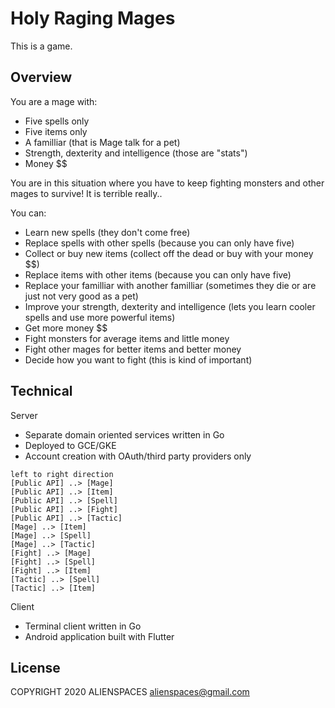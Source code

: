 # Holy Raging Mages

This is a game.

## Overview

You are a mage with:

* Five spells only
* Five items only
* A familliar (that is Mage talk for a pet)
* Strength, dexterity and intelligence (those are "stats")
* Money $$

You are in this situation where you have to keep fighting monsters and other mages to survive! It is terrible really..

You can:

* Learn new spells (they don't come free)
* Replace spells with other spells (because you can only have five)
* Collect or buy new items (collect off the dead or buy with your money $$)
* Replace items with other items (because you can only have five)
* Replace your familliar with another familliar (sometimes they die or are just not very good as a pet)
* Improve your strength, dexterity and intelligence (lets you learn cooler spells and use more powerful items)
* Get more money $$
* Fight monsters for average items and little money
* Fight other mages for better items and better money
* Decide how you want to fight (this is kind of important)

## Technical

Server

* Separate domain oriented services written in Go
* Deployed to GCE/GKE
* Account creation with OAuth/third party providers only

```plantuml
left to right direction
[Public API] ..> [Mage]
[Public API] ..> [Item]
[Public API] ..> [Spell]
[Public API] ..> [Fight]
[Public API] ..> [Tactic]
[Mage] ..> [Item]
[Mage] ..> [Spell]
[Mage] ..> [Tactic]
[Fight] ..> [Mage]
[Fight] ..> [Spell]
[Fight] ..> [Item]
[Tactic] ..> [Spell]
[Tactic] ..> [Item]
```

Client

* Terminal client written in Go
* Android application built with Flutter

## License

COPYRIGHT 2020 ALIENSPACES alienspaces@gmail.com

